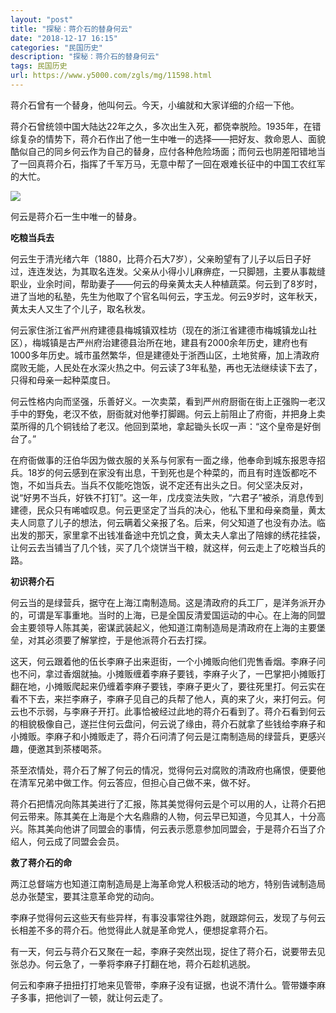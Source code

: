 ```yaml
---
layout: "post"
title: "探秘：蒋介石的替身何云"
date: "2018-12-17 16:15"
categories: "民国历史"
description: "探秘：蒋介石的替身何云"
tags: 民国历史
url: https://www.y5000.com/zgls/mg/11598.html
---
```






蒋介石曾有一个替身，他叫何云。今天，小编就和大家详细的介绍一下他。

蒋介石曾统领中国大陆达22年之久，多次出生入死，都侥幸脱险。1935年，在错综复杂的情势下，蒋介石作出了他一生中唯一的选择——把好友、救命恩人、面貌酷似自己的同乡何云作为自己的替身，应付各种危险场面；而何云也阴差阳错地当了一回真蒋介石，指挥了千军万马，无意中帮了一回在艰难长征中的中国工农红军的大忙。

![](https://img.y5000.com/uploads/allimg/170120/1352311H7-0.jpg)

何云是蒋介石一生中唯一的替身。

**吃粮当兵去**

何云生于清光绪六年（1880，比蒋介石大7岁），父亲盼望有了儿子以后日子好过，连连发达，为其取名连发。父亲从小得小儿麻痹症，一只脚翘，主要从事裁缝职业，业余时间，帮助妻子——何云的母亲黄太夫人种植蔬菜。何云到了8岁时，进了当地的私塾，先生为他取了个官名叫何云，字玉龙。何云9岁时，这年秋天，黄太夫人又生了个儿子，取名秋发。

何云家住浙江省严州府建德县梅城镇双桂坊（现在的浙江省建德市梅城镇龙山社区），梅城镇是古严州府治建德县治所在地，建县有2000余年历史，建府也有1000多年历史。城市虽然繁华，但是建德处于浙西山区，土地贫瘠，加上清政府腐败无能，人民处在水深火热之中。何云读了3年私塾，再也无法继续读下去了，只得和母亲一起种菜度日。

何云性格内向而坚强，乐善好义。一次卖菜，看到严州府厨衙在街上正强购一老汉手中的野兔，老汉不依，厨衙就对他拳打脚踢。何云上前阻止了府衙，并把身上卖菜所得的几个铜钱给了老汉。他回到菜地，拿起锄头长叹一声：“这个皇帝是好倒台了。”

在府衙做事的汪伯华因为做衣服的关系与何家有一面之缘，他奉命到城东报恩寺招兵。18岁的何云感到在家没有出息，干到死也是个种菜的，而且有时连饭都吃不饱，不如当兵去。当兵不仅能吃饱饭，说不定还有出头之日。何父坚决反对，说“好男不当兵，好铁不打钉”。这一年，戊戌变法失败，“六君子”被杀，消息传到建德，民众只有唏嘘叹息。何云更坚定了当兵的决心，他私下里和母亲商量，黄太夫人同意了儿子的想法，何云瞒着父亲报了名。后来，何父知道了也没有办法。临出发的那天，家里拿不出钱准备途中充饥之食，黄太夫人拿出了陪嫁的绣花挂袋，让何云去当铺当了几个钱，买了几个烧饼当干粮，就这样，何云走上了吃粮当兵的路。

**初识蒋介石**

何云当的是绿营兵，据守在上海江南制造局。这是清政府的兵工厂，是洋务派开办的，可谓是军事重地。当时的上海，已是全国反清爱国运动的中心。在上海的同盟会主要领导人陈其美，密谋武装起义，他知道江南制造局是清政府在上海的主要堡垒，对其必须要了解掌控，于是他派蒋介石去打探。

这天，何云跟着他的伍长李麻子出来逛街，一个小摊贩向他们兜售香烟。李麻子问也不问，拿过香烟就抽。小摊贩缠着李麻子要钱，李麻子火了，一巴掌把小摊贩打翻在地，小摊贩爬起来仍缠着李麻子要钱，李麻子更火了，要往死里打。何云实在看不下去，来拦李麻子，李麻子见自己的兵帮了他人，真的来了火，来打何云。何云也不示弱，与李麻子开打。此事恰被经过此地的蒋介石看到了。蒋介石看到何云的相貌极像自己，遂拦住何云盘问，何云说了缘由，蒋介石就拿了些钱给李麻子和小摊贩。李麻子和小摊贩走了，蒋介石问清了何云是江南制造局的绿营兵，更感兴趣，便邀其到茶楼喝茶。

茶至浓情处，蒋介石了解了何云的情况，觉得何云对腐败的清政府也痛恨，便要他在清军兄弟中做工作。何云答应，但担心自己做不来，做不好。

蒋介石把情况向陈其美进行了汇报，陈其美觉得何云是个可以用的人，让蒋介石把何云带来。陈其美在上海是个大名鼎鼎的人物，何云早已知道，今见其人，十分高兴。陈其美向他讲了同盟会的事情，何云表示愿意参加同盟会，于是蒋介石当了介绍人，何云成了同盟会会员。

**救了蒋介石的命**

两江总督端方也知道江南制造局是上海革命党人积极活动的地方，特别告诫制造局总办张楚宝，要其注意革命党的动向。

李麻子觉得何云这些天有些异样，有事没事常往外跑，就跟踪何云，发现了与何云长相差不多的蒋介石。他觉得此人就是革命党人，便想捉拿蒋介石。

有一天，何云与蒋介石又聚在一起，李麻子突然出现，捉住了蒋介石，说要带去见张总办。何云急了，一拳将李麻子打翻在地，蒋介石趁机逃脱。

何云和李麻子扭扭打打地来见管带，李麻子没有证据，也说不清什么。管带嫌李麻子多事，把他训了一顿，就让何云走了。
